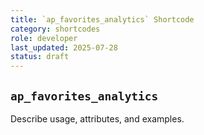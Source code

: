 ```yaml
---
title: `ap_favorites_analytics` Shortcode
category: shortcodes
role: developer
last_updated: 2025-07-28
status: draft
---
```


## `ap_favorites_analytics`

Describe usage, attributes, and examples.
